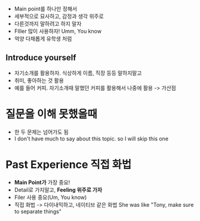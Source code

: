 - Main point를 하나만 정해서
- 세부적으로 묘사하고, 감정과 생각 위주로
- 다른것까지 말하려고 하지 말자
- FIller 많이 사용하자! Umm, You know
- 억양 다채롭게 유학생 처럼

## Introduce yourself
- 자기소개를 활용하자. 식상하게 이름, 직장 등등 말하지말고
- 취미, 좋아하는 것 활용
- 예를 들어 커피. 자기소개때 말했던 커피를 활용해서 나중에 활용 -> 가산점
# 질문을 이해 못했을때
- 한 두 문제는 넘어가도 됨
- I don't have much to say about this topic. so I will skip this one
# Past Experience 직접 화법
- **Main Point가** 가장 중요!
- Detail로 가지말고, **Feeling 위주로 가자**
- Filer 사용 중요(Um, You know)
- 직접 화법 -> 다이내믹하고, 네이티브 같은 화법
  She was like "Tony, make sure to separate things"
